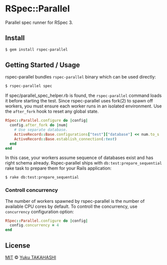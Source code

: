 # RSpec::Parallel

Parallel spec runner for RSpec 3.

## Install

```sh
$ gem install rspec-parallel
```

## Getting Started / Usage

rspec-parallel bundles `rspec-parallel` binary which can be used directly:

```sh
$ rspec-parallel spec
```

If spec/parallel_spec_helper.rb is found, the `rspec-parallel` command loads it before starting the test. Since rspec-parallel uses fork(2) to spawn off workers, you must ensure each worker runs in an isolated environment. Use the `after_fork` hook to reset any global state.

```ruby
RSpec::Parallel.configure do |config|
  config.after_fork do |num|
    # Use separate database.
    ActiveRecord::Base.configurations["test"]["database"] << num.to_s
    ActiveRecord::Base.establish_connection(:test)
  end
end
```

In this case, your workers assume sequence of databases exist and has right schema already. Rspec-parallel ships with `db:test:prepare_sequential` rake task to prepare them for your Rails application:

```sh
$ rake db:test:prepare_sequential
```

### Controll concurrency

The number of workers spawned by rspec-parallel is the number of available CPU cores by default. To controll the concurrency, use `concurrency` configuration option:

```ruby
RSpec::Parallel.configure do |config|
  config.concurrency = 4
end
```

## License

[MIT](https://github.com/yuku-t/rspec-parallel/blob/master/LICENSE) © [Yuku TAKAHASHI](https://github.com/yuku-t)
